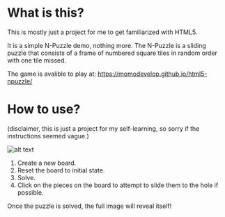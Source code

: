 # What is this?

This is mostly just a project for me to get familiarized with HTML5. 

It is a simple N-Puzzle demo, nothing more.
The N-Puzzle is a sliding puzzle that consists of a frame of numbered square tiles in random order with one tile missed.

The game is avalible to play at: https://momodevelop.github.io/html5-npuzzle/

# How to use?

(disclaimer, this is just a project for my self-learning, so sorry if the instructions seemed vague.)




![alt text](https://momodevelop.github.io/html5-npuzzle/assets/help.jpg)


1.  Create a new board.
2.  Reset the board to initial state.
3.  Solve.
4.  Click on the pieces on the board to attempt to slide them to the hole if possible.

Once the puzzle is solved, the full image will reveal itself!

